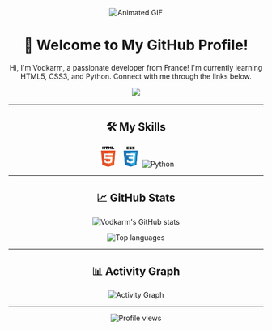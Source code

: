 <p align="center">
  <img src="https://s12.gifyu.com/images/StixC.gif" alt="Animated GIF">
</p>

<h1 align="center">👋 Welcome to My GitHub Profile!</h1>

<p align="center">
  Hi, I'm Vodkarm, a passionate developer from France! I'm currently learning HTML5, CSS3, and Python. Connect with me through the links below.
</p>

<p align="center">
  <a href="https://github.com/Vodkarm"><img src="https://img.shields.io/badge/GitHub-181717?style=for-the-badge&logo=github&logoColor=white"></a>
</p>

-----

<h2 align="center">🛠️ My Skills</h2>

<p align="center">
  <img src="https://raw.githubusercontent.com/github/explore/80688e429a7d4ef2fca1e82350fe8e3517d3494d/topics/html/html.png" height="40" alt="HTML5">
  <img src="https://raw.githubusercontent.com/github/explore/80688e429a7d4ef2fca1e82350fe8e3517d3494d/topics/css/css.png" height="40" alt="CSS3">
  <img src="https://upload.wikimedia.org/wikipedia/commons/c/c3/Python-logo-notext.svg" height="40" alt="Python">
</p>

-----

<h2 align="center">📈 GitHub Stats</h2>

<p align="center">
  <img src="https://github-readme-stats.vercel.app/api?username=Vodkarm&show_icons=true&theme=radical" alt="Vodkarm's GitHub stats">
</p>

<p align="center">
  <img src="https://github-readme-stats.vercel.app/api/top-langs/?username=Vodkarm&layout=compact&theme=radical" alt="Top languages">
</p>

-----

<h2 align="center">📊 Activity Graph</h2>

<p align="center">
  <img src="https://github-readme-activity-graph.vercel.app/graph?username=Vodkarm&theme=redical" alt="Activity Graph">
</p>

-----

<p align="center">
  <img src="https://komarev.com/ghpvc/?username=Vodkarm&color=red" alt="Profile views">
</p>